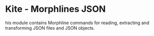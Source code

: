 # Kite - Morphlines JSON

his module contains Morphline commands for reading, extracting and transforming JSON files and JSON objects.
